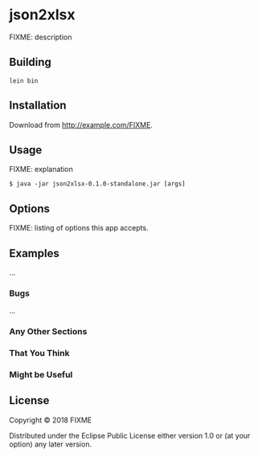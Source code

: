 # json2xlsx

FIXME: description

## Building

`lein bin`

## Installation

Download from http://example.com/FIXME.

## Usage

FIXME: explanation

    $ java -jar json2xlsx-0.1.0-standalone.jar [args]

## Options

FIXME: listing of options this app accepts.

## Examples

...

### Bugs

...

### Any Other Sections
### That You Think
### Might be Useful

## License

Copyright © 2018 FIXME

Distributed under the Eclipse Public License either version 1.0 or (at
your option) any later version.
